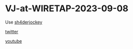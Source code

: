 # VJ-at-WIRETAP-2023-09-08

Use [sh4derjockey](https://github.com/slerpyyy/sh4der-jockey)

[twitter](https://twitter.com/Pod_VRC/status/1696595884769939607?s=20)

[youtube](https://youtu.be/P_dGCuVyJ6s?si=VorqZgFKdnt6uTNP)
